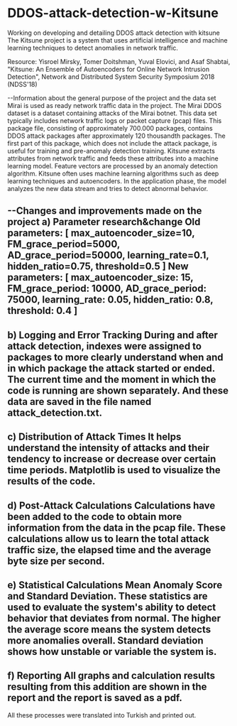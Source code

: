 # DDOS-attack-detection-w-Kitsune
Working on developing and detailing DDOS ​​attack detection with kitsune
The Kitsune project is a system that uses artificial intelligence and machine learning techniques to detect anomalies in network traffic.

Resource:
Yisroel Mirsky, Tomer Doitshman, Yuval Elovici, and Asaf Shabtai, "Kitsune: An Ensemble of Autoencoders for Online Network Intrusion Detection", Network and Distributed System Security Symposium 2018 (NDSS'18)

--Information about the general purpose of the project and the data set
  Mirai is used as ready network traffic data in the project. The Mirai DDOS dataset is a dataset containing attacks of the Mirai botnet. This data set typically includes network traffic logs or packet capture (pcap) files. This package file, consisting of approximately 700.000 packages, contains DDOS attack packages after approximately 120 thousandth packages. The first part of this package, which does not include the attack package, is useful for training and pre-anomaly detection training.
Kitsune extracts attributes from network traffic and feeds these attributes into a machine learning model. Feature vectors are processed by an anomaly detection algorithm. Kitsune often uses machine learning algorithms such as deep learning techniques and autoencoders. In the application phase, the model analyzes the new data stream and tries to detect abnormal behavior.


--Changes and improvements made on the project
a) Parameter research&change
    Old parameters:
    [ max_autoencoder_size=10, FM_grace_period=5000, AD_grace_period=50000, learning_rate=0.1, hidden_ratio=0.75, threshold=0.5 ]
    New parameters:
    [ max_autoencoder_size: 15, FM_grace_period: 10000, AD_grace_period: 75000, learning_rate: 0.05, hidden_ratio: 0.8, threshold: 0.4 ]
--
b) Logging and Error Tracking
  During and after attack detection, indexes were assigned to packages to more clearly understand when and in which package the attack started or ended. The current time and the moment in which the code is running are shown separately. And these data are saved in the file named attack_detection.txt.
--
c) Distribution of Attack Times
  It helps understand the intensity of attacks and their tendency to increase or decrease over certain time periods. Matplotlib is used to visualize the results of the code.
--  
d) Post-Attack Calculations
Calculations have been added to the code to obtain more information from the data in the pcap file. These calculations allow us to learn the total attack traffic size, the elapsed time and the average byte size per second.
--
e) Statistical Calculations
Mean Anomaly Score and Standard Deviation. These statistics are used to evaluate the system's ability to detect behavior that deviates from normal. The higher the average score means the system detects more anomalies overall. Standard deviation shows how unstable or variable the system is.
--
f) Reporting
All graphs and calculation results resulting from this addition are shown in the report and the report is saved as a pdf.
--
All these processes were translated into Turkish and printed out.

